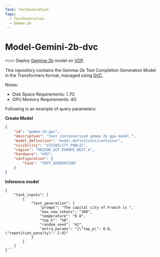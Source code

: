 ```yaml
---
Task: TextGeneration
Tags:
  - TextGeneration
  - Gemma-2b
---
```


# Model-Gemini-2b-dvc

🔥🔥🔥 Deploy [Gemma-2b](https://huggingface.co/google/gemma-2b) model on [VDP](https://github.com/instill-ai/vdp).

This repository contains the Gemma-2b Text Completion Generation Model in the Transformers format, managed using [DVC](https://dvc.org/).

Notes:

- Disk Space Requirements: 1.7G
- GPU Memory Requirements: 4G

Following is an example of query parameters:

**Create Model**

```json
{
    "id": "gemma-2b-gpu",
    "description": "test containerized gemma 2b gpu model.",
    "model_definition": "model-definitions/container",
    "visibility": "VISIBILITY_PUBLIC",
    "region": "REGION_GCP_EUROPE_WEST_4",
    "hardware": "GPU",
    "configuration": {
        "task": "TEXT_GENERATION"
    }
}
```

**Inference model**

```
{
    "task_inputs": [
        {
            "text_generation": {
                "prompt": "The capital city of Franch is ",
                "max_new_tokens": "300",
                "temperature": "0.8",
                "top_k": "50",
                "random_seed": "42",
                "extra_params": "{\"top_p\": 0.8, \"repetition_penalty\": 2.0}"
            }
        }
    ]
}```

